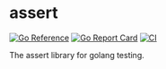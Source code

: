 # assert

[![Go Reference](https://pkg.go.dev/badge/github.com/googollee/assert.svg)](https://pkg.go.dev/github.com/googollee/assert) [![Go Report Card](https://goreportcard.com/badge/github.com/googollee/assert)](https://goreportcard.com/report/github.com/googollee/assert) [![CI](https://github.com/googollee/assert/actions/workflows/go.yml/badge.svg)](https://github.com/googollee/assert/actions/workflows/go.yml)

The assert library for golang testing.
